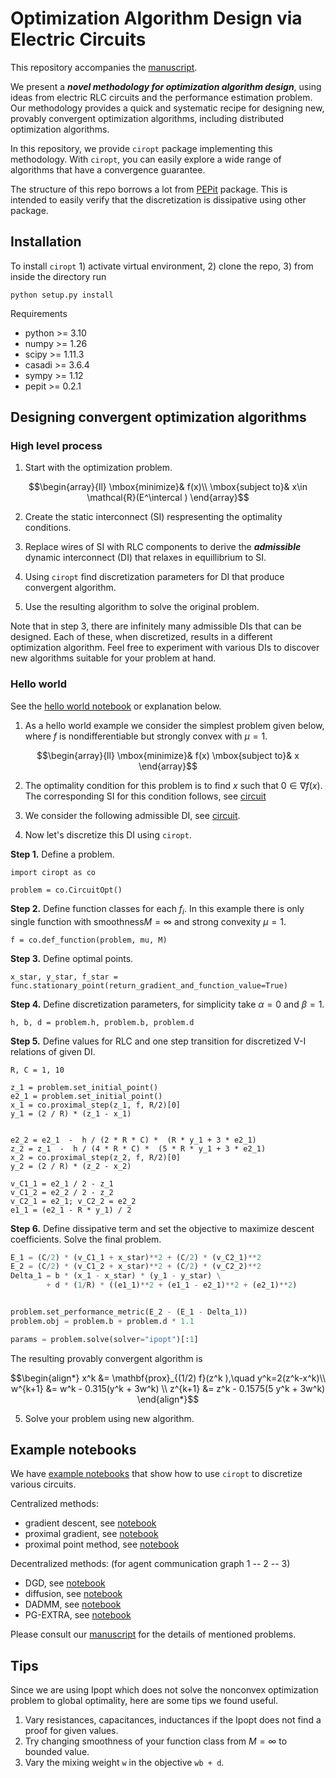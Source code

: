 

# Optimization Algorithm Design via Electric Circuits
 
This repository accompanies the [manuscript](XXX).

We present a ***novel methodology for optimization algorithm design***, 
using ideas from electric RLC circuits and the performance estimation problem. 
Our methodology provides a quick and systematic recipe for designing new, provably convergent optimization algorithms, including distributed optimization algorithms. 

In this repository, we provide `ciropt` package implementing this methodology.
With `ciropt`, you can easily explore a wide range of algorithms that have a convergence guarantee.

The structure of this repo borrows a lot from [PEPit](https://pepit.readthedocs.io/en/latest/quickstart.html) package.
This is intended to easily verify that the discretization is dissipative
using other package. 

## Installation
To install `ciropt` 1) activate virtual environment, 2) clone the repo, 3) from inside the directory run 
```python3
python setup.py install
```
Requirements
* python >= 3.10
* numpy >= 1.26
* scipy >= 1.11.3
* casadi >= 3.6.4
* sympy >= 1.12
* pepit >= 0.2.1


## Designing convergent optimization algorithms 

### High level process
1. Start with the optimization problem. 
```math
\begin{array}{ll}
\mbox{minimize}& f(x)\\
    \mbox{subject to}& x\in \mathcal{R}(E^\intercal )
\end{array}
```

2. Create the static interconnect (SI) respresenting the optimality conditions.

3. Replace wires of SI with RLC components to derive the ***admissible*** dynamic interconnect (DI) that relaxes in equillibrium to SI.

4. Using `ciropt` find discretization parameters for DI that produce convergent algorithm.

5. Use the resulting algorithm to solve the original problem. 

Note that in step 3, there are infinitely many admissible DIs that can be designed. 
Each of these, when discretized, results in a different optimization algorithm. 
Feel free to experiment with various DIs to discover new algorithms suitable for your problem at hand.


### Hello world
See the
[hello world notebook](https://github.com/cvxgrp/mlr_fitting/tree/main/examples/hello_world.ipynb)
or explanation below.

1. As a hello world example we consider the simplest problem given below, where $f$
is nondifferentiable but strongly convex with $\mu=1$.
```math
\begin{array}{ll}
\mbox{minimize}& f(x) 
    \mbox{subject to}& x
\end{array}
```
2. The optimality condition for this problem is to find $x$ such that
$0 \in \nabla f(x)$. The corresponding SI for this condition follows, see
[circuit](examples/figures/hello_world_si.pdf)

3. We consider the following admissible DI, see [circuit](examples/figures/hello_world_di.pdf).

4. Now let's discretize this DI using `ciropt`.


**Step 1.** Define a problem.
```python3
import ciropt as co

problem = co.CircuitOpt()
```

**Step 2.** Define function classes for each $f_i$. In this example there is only single function with smoothness$M=\infty$ and strong convexity $\mu=1$.
```python3
f = co.def_function(problem, mu, M)
```

**Step 3.** Define optimal points.
```python3
x_star, y_star, f_star = func.stationary_point(return_gradient_and_function_value=True)
```

**Step 4.** Define discretization parameters, for simplicity take $\alpha=0$ and $\beta=1$.
```python3
h, b, d = problem.h, problem.b, problem.d
```

**Step 5.** Define values for RLC and one step transition for discretized V-I relations
of given DI.
```python3
R, C = 1, 10

z_1 = problem.set_initial_point()
e2_1 = problem.set_initial_point()
x_1 = co.proximal_step(z_1, f, R/2)[0]
y_1 = (2 / R) * (z_1 - x_1)


e2_2 = e2_1  -  h / (2 * R * C) *  (R * y_1 + 3 * e2_1)  
z_2 = z_1  -  h / (4 * R * C) *  (5 * R * y_1 + 3 * e2_1)
x_2 = co.proximal_step(z_2, f, R/2)[0]
y_2 = (2 / R) * (z_2 - x_2)

v_C1_1 = e2_1 / 2 - z_1
v_C1_2 = e2_2 / 2 - z_2
v_C2_1 = e2_1; v_C2_2 = e2_2 
e1_1 = (e2_1 - R * y_1) / 2
```

**Step 6.** Define dissipative term and set the objective to maximize descent coefficients.
Solve the final problem.

```python
E_1 = (C/2) * (v_C1_1 + x_star)**2 + (C/2) * (v_C2_1)**2
E_2 = (C/2) * (v_C1_2 + x_star)**2 + (C/2) * (v_C2_2)**2
Delta_1 = b * (x_1 - x_star) * (y_1 - y_star) \
        + d * (1/R) * ((e1_1)**2 + (e1_1 - e2_1)**2 + (e2_1)**2)


problem.set_performance_metric(E_2 - (E_1 - Delta_1))
problem.obj = problem.b + problem.d * 1.1

params = problem.solve(solver="ipopt")[:1]
``` 



The resulting provably convergent algorithm is 
```math
\begin{align*}
x^k &= \mathbf{prox}_{(1/2) f}(z^k ),\quad  y^k=2(z^k-x^k)\\
w^{k+1} &= w^k - 0.315(y^k + 3w^k) \\
z^{k+1} &= z^k - 0.1575(5 y^k + 3w^k)
\end{align*}
```

5. Solve your problem using new algorithm. 



## Example notebooks
We have [example notebooks](https://github.com/cvxgrp/optimization_via_circuits/tree/main/examples) 
that show how to use `ciropt` to discretize various circuits.

Centralized methods:
* gradient descent, see [notebook](x) 
* proximal gradient, see [notebook](x)  
* proximal point method, see [notebook](x)           

Decentralized methods: (for agent communication graph 1 -- 2 -- 3)
* DGD, see [notebook](https://github.com/cvxgrp/optimization_via_circuits/blob/main/examples/dgd.ipynb) 
* diffusion, see [notebook](https://github.com/cvxgrp/optimization_via_circuits/blob/main/examples/diffusion.ipynb) 
* DADMM, see [notebook](https://github.com/cvxgrp/optimization_via_circuits/blob/main/examples/decentralized_admm_line3.ipynb) 
* PG-EXTRA, see [notebook](https://github.com/cvxgrp/optimization_via_circuits/blob/main/examples/pg_extra_line3.ipynb) 

Please consult our [manuscript](XXX) for the details of mentioned problems. 


## Tips
Since we are using Ipopt which does not solve the nonconvex optimization problem to global optimality, here are some tips we found useful.
1. Vary resistances, capacitances, inductances if the Ipopt does not find a proof for given values. 
2. Try changing smoothness of your function class from $M=\infty$ to bounded value.
3. Vary the mixing weight `w` in the objective `wb + d`.